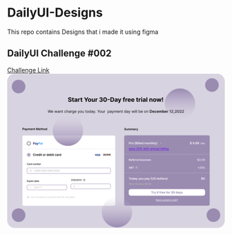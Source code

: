 # DailyUI-Designs
This repo contains Designs that i made it using figma
<h2>DailyUI Challenge #002</h2>
<a href="https://www.figma.com/file/k1xSuchuXVSq7vLgyOdR6K/Checkout-Card?node-id=1%3A2&t=0k7tZ7kSb98Yg8AN-3" style="text-align:center">Challenge Link</a><br/>
<img src="Checkout Card.png">
